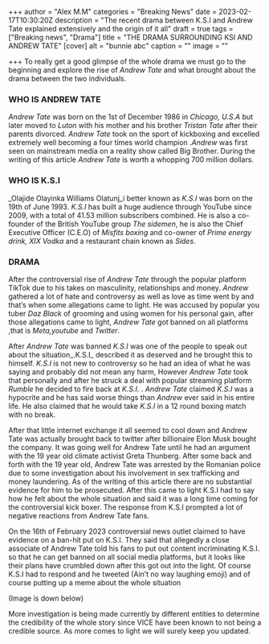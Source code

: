 +++
author = "Alex M.M"
categories = "Breaking News"
date = 2023-02-17T10:30:20Z
description = "The recent drama between K.S.I and Andrew Tate explained extensively and the origin of it all"
draft = true
tags = ["Breaking news", "Drama"]
title = "THE DRAMA SURROUNDING KSI AND ANDREW TATE"
[cover]
alt = "bunnie abc"
caption = ""
image = ""

+++
To really get a good glimpse of the whole drama we must go to the beginning and explore the rise of _Andrew Tate_ and what brought about the drama between the two individuals.

### WHO IS ANDREW TATE

_Andrew Tate_ was born on the 1st of December 1986 in _Chicago, U.S.A_ but later moved to _Luton_ with his mother and his brother _Tristan Tate_ after their parents divorced. _Andrew Tate_ took on the sport of kickboxing and excelled extremely well becoming a four times world champion ._Andrew_ was first seen on mainstream media on a reality show called Big Brother. During the writing of this article _Andrew Tate_ is worth a whopping 700 million dollars.

### WHO IS K.S.I

_Olajide Olayinka Williams Olatunj_i better known as _K.S.I_ was born on the 19th of June 1993. _K.S.I_ has built a huge audience through YouTube since 2009, with a total of 41.53 million subscribers combined. He is also a co-founder of the British YouTube group _The sidemen_, he is also the Chief Executive Officer (C.E.O) of _Misfits boxing_ and co-owner of _Prime energy drink, XIX Vodka_ and a restaurant chain known as _Sides_.

### DRAMA

After the controversial rise of _Andrew Tate_ through the popular platform TikTok due to his takes on masculinity, relationships and money. _Andrew_ gathered a lot of hate and controversy as well as love as time went by and that’s when some allegations came to light. He was accused by popular you tuber _Daz Black_ of grooming and using women for his personal gain, after those allegations came to light, _Andrew Tate_ got banned on all platforms ,that is _Meta,youtube_ and _Twitter_.

After _Andrew Tate_ was banned _K.S.I_ was one of the people to speak out about the situation_.K.S.I_ described it as deserved and he brought this to himself. _K.S.I_ is not new to controversy so he had an idea of what he was saying and probably did not mean any harm, However _Andrew Tate_ took that personally and after he struck a deal with popular streaming platform _Rumble_ he decided to fire back at _K.S.I_. . _Andrew Tate_ claimed _K.S.I_ was a hypocrite and he has said worse things than _Andrew_ ever said in his entire life. He also claimed that he would take _K.S.I_ in a 12 round boxing match with no break.

After that little internet exchange it all seemed to cool down and Andrew Tate was actually brought back to twitter after billionaire Elon Musk bought the company. It was going well for Andrew Tate until he had an argument with the 19 year old climate activist Greta Thunberg. After some back and forth with the 19 year old, Andrew Tate was arrested by the Romanian police due to some investigation about his involvement in sex trafficking and money laundering. As of the writing of this article there are no substantial evidence for him to be prosecuted. After this came to light K.S.I had to say how he felt about the whole situation and said it was a long time coming for the controversial kick boxer. The response from K.S.I prompted a lot of negative reactions from Andrew Tate fans.

On the 16th of February 2023 controversial news outlet claimed to have evidence on a ban-hit put on K.S.I. They said that allegedly a close associate of Andrew Tate told his fans to put out content incriminating K.S.I. so that he can get banned on all social media platforms, but it looks like their plans have crumbled down after this got out into the light. Of course K.S.I had to respond and he tweeted (Ain’t no way laughing emoji) and of course putting up a meme about the whole situation

(Image is down below)

More investigation is being made currently by different entities to determine the credibility of the whole story since VICE have been known to not being a credible source. As more comes to light we will surely keep you updated.